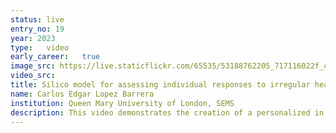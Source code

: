 ```yaml
---
status: live
entry_no: 19
year: 2023
type:   video 
early_career:   true
image_src: https://live.staticflickr.com/65535/53188762205_717116022f_c_d.jpg
video_src: 
title: Silico model for assessing individual responses to irregular heart rhythm treatments.
name: Carlos Edgar Lopez Barrera
institution: Queen Mary University of London, SEMS
description: This video demonstrates the creation of a personalized in silico model for assessing individual responses to irregular heart rhythm treatments. These customized computational models can predict how a patient will react to therapy and facilitate virtual trials. The process starts with a point cloud extracted from a segmented MRI scan, providing a spatial representation of the atrium. These points are interconnected to form a 3D finite element mesh that reflects the patient's unique anatomy. The cardiac tissue's directional properties, influenced by atrial fiber orientation, are incorporated from a DT-MRI atlas. The model then simulates electrical activity and electrograms using the openCARP solver to explore irregular heart rhythms like atrial fibrillation. Post-simulation analysis identifies critical atrial fibrillation regions. Procedures like radiofrequency catheter ablation or anti-arrhythmic drug administration can be virtually tested to predict the patient's individualized response, as demonstrated in this case with pulmonary vein isolation ablation therapy.
---
```

